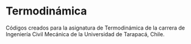 # Termodinámica

Códigos creados para la asignatura de Termodinámica de la carrera de Ingeniería Civil Mecánica de la Universidad de Tarapacá, Chile.
